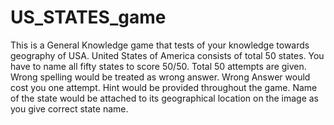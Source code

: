 # US_STATES_game
This is a General Knowledge game that tests of your knowledge towards geography of USA.
 United States of America consists of total 50 states.
 You have to name all fifty states to score 50/50.
 Total 50 attempts are given. Wrong spelling would be treated as wrong answer.
 Wrong Answer would cost you one attempt.
 Hint would be provided throughout the game.
Name of the state would be attached to its geographical location on the image as you give correct state name.

 
